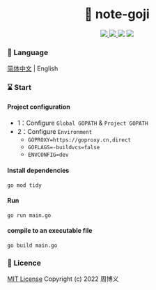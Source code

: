 <h1 align="center">📔 note-goji</h1>

<p align="center">
<a target="_blank" href="https://github.com/zhouboyi1998/note-goji"> 
<img src="https://img.shields.io/github/stars/zhouboyi1998/note-goji?logo=github">
</a>
<a target="_blank" href="https://opensource.org/licenses/MIT"> 
<img src="https://img.shields.io/badge/license-MIT-red"> 
</a>
<img src="https://img.shields.io/badge/Go-1.18-darkturquoise">
<img src="https://img.shields.io/badge/Goji-3.0.0-crimson">
</p>

### 📖 Language

[简体中文](./README.md) | English

### ⌛ Start

#### Project configuration

* 1：Configure `Global GOPATH` & `Project GOPATH`
* 2：Configure `Environment`
    * `GOPROXY=https://goproxy.cn,direct`
    * `GOFLAGS=-buildvcs=false`
    * `ENVCONFIG=dev`

#### Install dependencies

```
go mod tidy
```

#### Run

```
go run main.go
```

#### compile to an executable file

```
go build main.go
```

### 📜 Licence

[MIT License](https://opensource.org/licenses/MIT) Copyright (c) 2022 周博义
